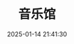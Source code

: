 ---
title: 音乐馆
date: 2025-01-14 21:41:30
type: music
aplayer: true
top_img: false
comments: false
aside: false
---